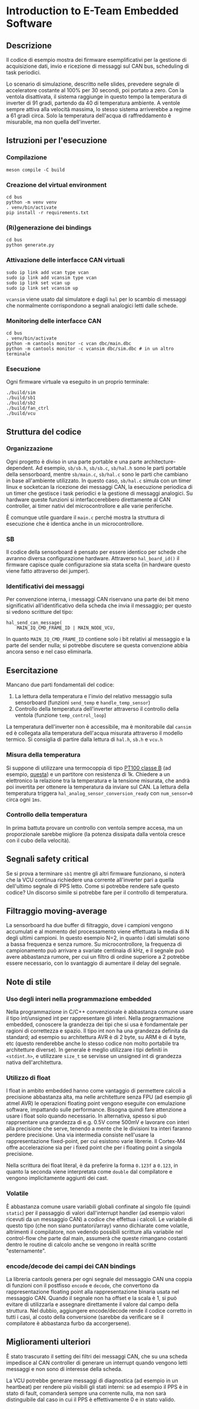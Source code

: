 # Introduction to E-Team Embedded Software

## Descrizione
Il codice di esempio mostra dei firmware esemplificativi per la gestione
di acquisizione dati, invio e ricezione di messaggi sul CAN bus, scheduling
di task periodici.

Lo scenario di simulazione, descritto nelle slides, prevedere segnale
di acceleratore costante al 100% per 30 secondi, poi portato a zero.
Con la ventola disattivata, il sistema raggiunge in questo tempo la
temperatura di inverter di 91 gradi, partendo da 40 di temperatura ambiente.
A ventole sempre attiva alla velocità massima, lo stesso sistema arriverebbe
a regime a 61 gradi circa. Solo la temperatura dell'acqua di raffreddamento
è misurabile, ma non quella dell'inverter.

## Istruzioni per l'esecuzione

### Compilazione
```
meson compile -C build
```

### Creazione del virtual environment
```sh-session
cd bus
python -m venv venv
. venv/bin/activate
pip install -r requirements.txt
```

### (Ri)generazione dei bindings
```sh-session
cd bus
python generate.py
```

### Attivazione delle interfacce CAN virtuali
```
sudo ip link add vcan type vcan
sudo ip link add vcansim type vcan
sudo ip link set vcan up
sudo ip link set vcansim up
```
`vcansim` viene usato dal simulatore e dagli `hal` per lo scambio di messaggi
che normalmente corrispondono a segnali analogici letti dalle schede.

### Monitoring delle interfacce CAN
```sh-session
cd bus
. venv/bin/activate
python -m cantools monitor -c vcan dbc/main.dbc
python -m cantools monitor -c vcansim dbc/sim.dbc # in un altro terminale
```
### Esecuzione
Ogni firmware virtuale va eseguito in un proprio terminale:
```sh-session
./build/sim
./build/sb1
./build/sb2
./build/fan_ctrl
./build/vcu
```
## Struttura del codice
### Organizzazione
Ogni progetto è diviso in una parte portable e una parte architecture-dependent.
Ad esempio, `sb/sb.h`, `sb/sb.c`, `sb/hal.h` sono le parti portable della sensorboard,
mentre `sb/main.c`, `sb/hal.c` sono le parti che cambiano in base all'ambiente utilizzato.
In questo caso, `sb/hal.c` simula con un timer linux e socketcan la ricezione dei messaggi
CAN, la esecuzione periodica di un timer che gestisce i task periodici e la gestione di
messaggi analogici.
Su hardware queste funzioni si interfaccerebbero direttamente al CAN controller, ai timer
nativi del microcontrollore e alle varie periferiche.

È comunque utile guardare il `main.c` perché mostra la struttura di esecuzione che è identica
anche in un microcontrollore.

### SB
Il codice della sensorboard è pensato per essere identico per schede che avranno diversa configurazione hardware.
Attraverso `hal_board_id()` il firmware capisce quale configurazione sia stata scelta (in hardware questo viene
fatto attraverso dei jumper).

### Identificativi dei messaggi
Per convenzione interna, i messaggi CAN riservano una parte dei bit meno significativi all'identificativo della scheda
che invia il messaggio; per questo si vedono scritture del tipo:
```
hal_send_can_message(
    MAIN_IQ_CMD_FRAME_ID | MAIN_NODE_VCU,
```
In quanto `MAIN_IQ_CMD_FRAME_ID` contiene solo i bit relativi al messaggio e la parte del sender nulla; si potrebbe
discutere se questa convenzione abbia ancora senso e nel caso eliminarla.

## Esercitazione
Mancano due parti fondamentali del codice:
1) La lettura della temperatura e l'invio del relativo messaggio sulla sensorboard
   (funzioni `send_temp` e `handle_temp_sensor`)
2) Controllo della temperatura dell'inverter attraverso il controllo della ventola
   (funzione `temp_control_loop`)

La temperatura dell'inverter non è accessibile, ma è monitorabile dal `cansim` ed è
collegata alla temperatura dell'acqua misurata attraverso il modello termico.
Si consiglia di partire dalla lettura di `hal.h`, `sb.h` e `vcu.h`

### Misura della temperatura
Si suppone di utilizzare una termocoppia di tipo [PT100 classe B](https://it.omega.com/prodinfo/pt100.html)
(ad esempio, [questa](https://amironic.co.il/wp-content/uploads/ETP-AM-SP-100-PT.pdf)) e un partitore con resistenza di 1k.
Chiedere a un elettronico la relazione tra la temperatura e la tensione misurata, che
andrà poi invertita per ottenere la temperatura da inviare sul CAN.
La lettura della temperatura triggera `hal_analog_sensor_conversion_ready`
con `num_sensor=0` circa ogni `1ms`.

### Controllo della temperatura
In prima battuta provare un controllo con ventola sempre accesa, ma un proporzionale
sarebbe migliore (la potenza dissipata dalla ventola cresce con il cubo della velocità).

## Segnali safety critical
Se si prova a terminare `sb1` mentre gli altri firmware funzionano, si noterà
che la VCU continua richiedere una corrente all'inverter pari a quella dell'ultimo
segnale di PPS letto. Come si potrebbe rendere safe questo codice?
Un discorso simile si potrebbe fare per il controllo di temperatura.

## Filtraggio moving-average
La sensorboard ha due buffer di filtraggio, dove i campioni vengono accumulati e al
momento del processamento viene effettuata la media di N degli ultimi campioni.
In questo esempio N=2, in quanto i dati simulati sono a bassa frequenza e senza rumore.
Su microcontrollore, la frequenza di campionamento può arrivare a svariate centinaia di kHz,
e il segnale può avere abbastanza rumore, per cui un filtro di ordine superiore a 2 potrebbe
essere necessario, con lo svantaggio di aumentare il delay del segnale.

## Note di stile
### Uso degli interi nella programmazione embedded
Nella programmazione in C/C++ convenzionale è abbastanza comune
usare il tipo int/unsigned int per rappresentare gli interi.
Nella programmazione embedded, conoscere la grandezza dei tipi che
si usa è fondamentale per ragioni di correttezza e spazio.
Il tipo int non ha una grandezza definita da standard; ad esempio
su architettura AVR è di 2 byte, su ARM è di 4 byte, etc (questo
renderebbe anche lo stesso codice non molto portabile tra architetture
diverse). In generale è meglio utilizzare i tipi definiti in `<stdint.h>`,
e utilizzare `size_t` se servisse un unsigned int di grandezza nativa
dell'architettura.

### Utilizzo di float
I float in ambito embedded hanno come vantaggio di permettere calcoli a precisione
abbastanza alta, ma nelle architetture senza FPU (ad esempio gli atmel AVR) le
operazioni floating point vengono eseguite con emulazione software, impattando sulle
performance.
Bisogna quindi fare attenzione a usare i float solo quando necessario. In alternativa,
spesso si può rapprsentare una grandezza di e.g. 0.5V come 500mV e lavorare con interi
alla precisione che serve, tenendo a mente che le divisioni tra interi faranno perdere
precisione.
Una via intermedia consiste nell'usare la rappresentazione fixed-point, per cui esistono
varie librerie.
Il Cortex-M4 offre accelerazione sia per i fixed point che per i floating point
a singola precisione.

Nella scrittura dei float literal, è da preferire la forma `0.123f` a `0.123`, in quanto
la seconda viene interpretata come `double` dal compilatore e vengono implicitamente aggiunti
dei cast.

### Volatile
È abbastanza comune usare variabili globali confinate al singolo file (quindi `static`) per il
passaggio di valori dall'interrupt handler (ad esempio valori ricevuti da un messaggio CAN)
a codice che effettua i calcoli. Le variabile di questo tipo (che non siano puntatori/array)
vanno dichiarate come volatile, altrimenti il compilatore, non vedendo possibili scritture
alla variabile nel control-flow che parte dal main, assumerà che queste rimangano costanti
dentro le routine di calcolo anche se vengono in realtà scritte "esternamente".

### encode/decode dei campi dei CAN bindings
La libreria cantools genera per ogni segnale del messaggio CAN una coppia di funzioni con il
postfisso `encode` e `decode`, che convertono da rappresentazione floating point alla rappresentazione
binaria usata nel messaggio CAN.
Quando il segnale non ha offset e la scala è 1, si può evitare di utilizzarla e assegnare
direttamente il valore dal campo della struttura. Nel dubbio, aggiungere encode/decode
rende il codice corretto in tutti i casi, al costo della conversione (sarebbe da verificare
se il compilatore è abbastanza furbo da accorgersene).

## Miglioramenti ulteriori
È stato trascurato il setting dei filtri dei messaggi CAN, che su una scheda impedisce al CAN controller
di generare un interrupt quando vengono letti messaggi e non sono di interesse della scheda.

La VCU potrebbe generare messaggi di diagnostica (ad esempio in un heartbeat) per rendere più visibili gli
stati interni: se ad esempio il PPS è in stato di fault, comanderà sempre una corrente nulla, ma non sarà
distinguibile dal caso in cui il PPS è effettivamente 0 e in stato valido.
